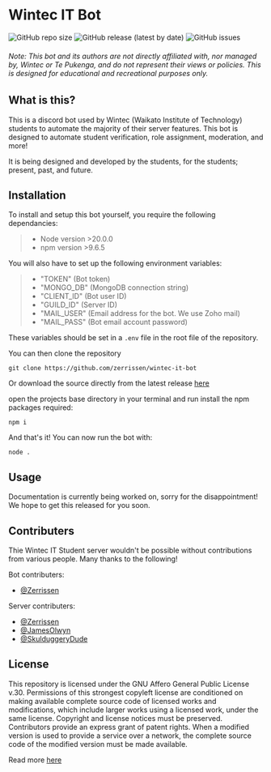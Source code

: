 # Wintec IT Bot
![GitHub repo size](https://img.shields.io/github/repo-size/zerrissen/wintec-it-bot?style=flat-square) ![GitHub release (latest by date)](https://img.shields.io/github/v/release/zerrissen/wintec-it-bot?color=dark-green&style=flat-square) ![GitHub issues](https://img.shields.io/github/issues-raw/zerrissen/wintec-it-bot?style=flat-square)

###### Note: This bot and its authors are not directly affiliated with, nor managed by, Wintec or Te Pukenga, and do not represent their views or policies. This is designed for educational and recreational purposes only.

## What is this?
This is a discord bot used by Wintec (Waikato Institute of Technology) students to automate the majority of their server features. This bot is designed to automate student verification, role assignment, moderation, and more!

It is being designed and developed by the students, for the students; present, past, and future.

## Installation
To install and setup this bot yourself, you require the following dependancies:
> - Node version >20.0.0
> - npm version >9.6.5

You will also have to set up the following environment variables:
> - "TOKEN" (Bot token)
> - "MONGO_DB" (MongoDB connection string)
> - "CLIENT_ID" (Bot user ID)
> - "GUILD_ID" (Server ID)
> - "MAIL_USER" (Email address for the bot. We use Zoho mail)
> - "MAIL_PASS" (Bot email account password)

These variables should be set in a `.env` file in the root file of the repository.

You can then clone the repository

```
git clone https://github.com/zerrissen/wintec-it-bot
```

Or download the source directly from the latest release [here](https://github.com/Zerrissen/Wintec-IT-Bot/releases#latest)

open the projects base directory in your terminal and run install the npm packages required:
```
npm i
```

And that's it! You can now run the bot with:

```
node .
```

## Usage
Documentation is currently being worked on, sorry for the disappointment! We hope to get this released for you soon.

## Contributers
Thie Wintec IT Student server wouldn't be possible without contributions from various people. Many thanks to the following!

Bot contributers:
- [@Zerrissen](https://github.com/Zerrissen)

Server contributers:
- [@Zerrissen](https://github.com/Zerrissen)
- [@JamesOlwyn](https://github.com/JamesOlwyn)
- [@SkulduggeryDude](https://github.com/SkulduggeryDude)

## License
This repository is licensed under the GNU Affero General Public License v.30.
Permissions of this strongest copyleft license are conditioned on making available complete source code of licensed works and modifications, which include larger works using a licensed work, under the same license. Copyright and license notices must be preserved. Contributors provide an express grant of patent rights. When a modified version is used to provide a service over a network, the complete source code of the modified version must be made available.

Read more [here](https://github.com/Zerrissen/Wintec-IT-Bot/blob/main/LICENSE)
